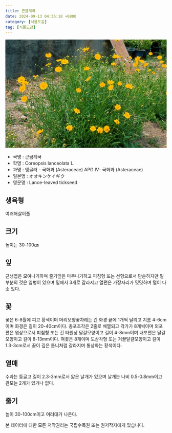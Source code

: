 ```yaml
---
title: 큰금계국
date: 2024-09-13 04:36:18 +0800
category: [식물도감]
tag: [식물도감]
---
```




![큰금계국](/assets/img/fileUpload/plants/basic/Compositae/Coreopsis/10053/10053_1_th2.jpg)
- 국명 : 큰금계국
- 학명 : Coreopsis lanceolata L.
- 과명 : 앵글러 - 국화과 (Asteraceae) APG Ⅳ- 국화과 (Asteraceae)
- 일본명 : オオキンケイギク
- 영문명 : Lance-leaved tickseed


## 생육형
여러해살이풀 
## 크기
높이는 30-100㎝
## 잎
근생엽은 모여나기하며 줄기잎은 마주나기하고 피침형 또는 선형으로서 단순하지만 밑부분의 것은 엽병이 있으며 밑에서 3개로 갈라지고 열편은 가장자리가 밋밋하며 털이 다소 있다.
## 꽃
꽃은 6-8월에 피고 황색이며 머리모양꽃차례는 긴 화경 끝에 1개씩 달리고 지름 4-6cm이며 화경은 길이 20-40cm이다. 총포조각은 2줄로 배열되고 각가가 8개씩이며 외포편은 엽상으로서 피침형 또는 긴 타원상 달걀모양이고 길이 4-8mm이며 내포편은 달걀모양이고 길이 8-13mm이다. 혀꽃은 8개이며 도삼각형 또는 거꿀달걀모양이고 길이 1.3-3cm로서 끝이  깊은 톱니처럼 갈라지며 통상화는 황색이다.
## 열매
수과는 둥글고 길이 2.3-3mm로서 얇은 날개가 있으며 날개는 나비 0.5-0.8mm이고 관모는 2개가 있거나 없다.
## 줄기
높이 30-100cm이고 여러대가 나온다.






본 데이터에 대한 모든 저작권리는 국립수목원 또는 원저작자에게 있습니다.
